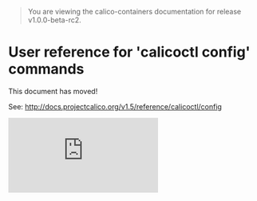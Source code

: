 > You are viewing the calico-containers documentation for release v1.0.0-beta-rc2.

# User reference for 'calicoctl config' commands

This document has moved!

See: http://docs.projectcalico.org/v1.5/reference/calicoctl/config

[![Analytics](https://calico-ga-beacon.appspot.com/UA-52125893-3/calico-containers/docs/calicoctl/config.md?pixel)](https://github.com/igrigorik/ga-beacon)
